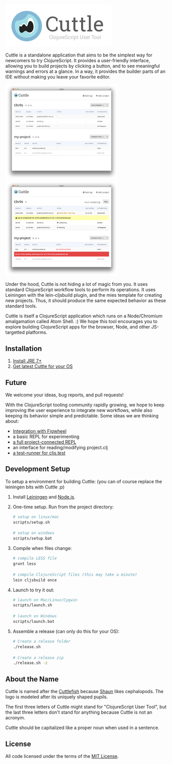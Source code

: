 ![Cuttle](cuttle-banner.png)

Cuttle is a standalone application that aims to be the simplest way for
newcomers to try ClojureScript.  It provides a user-friendly interface,
allowing you to build projects by clicking a button, and to see meaningful
warnings and errors at a glance.  In a way, it provides the builder parts of an
IDE without making you leave your favorite editor.

<img src="screenshots/2015-01-27-init.png" width="350px"> <img src="screenshots/2015-01-27-errors.png" width="350px">

Under the hood, Cuttle is not hiding a lot of magic from you.  It uses standard
ClojureScript workflow tools to perform its operations.  It uses Leiningen with
the lein-cljsbuild plugin, and the mies template for creating new projects.
Thus, it should produce the same expected behavior as these standard tools.

Cuttle is itself a ClojureScript application which runs on a Node/Chromium
amalgamation called Atom Shell. :)  We hope this tool encourages you to explore
building ClojureScript apps for the browser, Node, and other JS-targetted
platforms.

## Installation

1. [Install JRE 7+](http://www.oracle.com/technetwork/java/javase/downloads/jre8-downloads-2133155.html)
1. [Get latest Cuttle for your OS](https://github.com/oakmac/cuttle/releases)

## Future

We welcome your ideas, bug reports, and pull requests!

With the ClojureScript tooling community rapidly growing, we hope to keep
improving the user experience to integrate new workflows, while also keeping
its behavior simple and predictable.  Some ideas we are thinking about:

- [Integration with Figwheel](https://github.com/oakmac/cuttle/issues/53)
- a basic REPL for experimenting
- [a full project-connected REPL](https://github.com/oakmac/cuttle/issues/54)
- an interface for reading/modifying project.clj
- [a test-runner for cljs.test](https://github.com/oakmac/cuttle/issues/28)

## Development Setup

To setup a environment for building Cuttle:  (you can of course replace the
leiningen bits with Cuttle ;p)

1. Install [Leiningen] and [Node.js].
1. One-time setup. Run from the project directory:

    ```sh
    # setup on linux/mac
    scripts/setup.sh

    # setup on windows
    scripts/setup.bat
    ```

1. Compile when files change:

    ```sh
    # compile LESS file
    grunt less

    # compile ClojureScript files (this may take a minute)
    lein cljsbuild once
    ```

1. Launch to try it out:

    ```sh
    # launch on Mac/Linux/Cygwin
    scripts/launch.sh

    # launch on Windows
    scripts/launch.bat
    ```

1. Assemble a release (can only do this for your OS):

    ```sh
    # Create a release folder
    ./release.sh

    # Create a release zip
    ./release.sh -z
    ```

## About the Name

Cuttle is named after the [Cuttlefish] because [Shaun] likes cephalopods.
The logo is modeled after its uniquely shaped pupils.

The first three letters of Cuttle might stand for "ClojureScript User Tool", but
the last three letters don't stand for anything because Cuttle is not an
acronym.

Cuttle should be capitalized like a proper noun when used in a sentence.

## License

All code licensed under the terms of the [MIT
License](https://github.com/oakmac/cuttle/blob/master/LICENSE.md).

[Leiningen]:http://leiningen.org
[Node.js]:http://nodejs.org
[Atom Shell]:https://github.com/atom/atom-shell
[Cuttlefish]:https://flic.kr/p/8oVLuC
[Shaun]:https://github.com/shaunlebron

